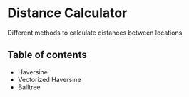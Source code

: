 # Distance Calculator
Different methods to calculate distances between locations

## Table of contents
* Haversine
* Vectorized Haversine
* Balltree
